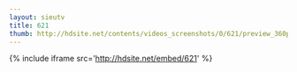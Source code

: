 ```yaml
---
layout: sieutv
title: 621
thumb: http://hdsite.net/contents/videos_screenshots/0/621/preview_360p.mp4.jpg
---
```

{% include iframe src='http://hdsite.net/embed/621' %}
 
